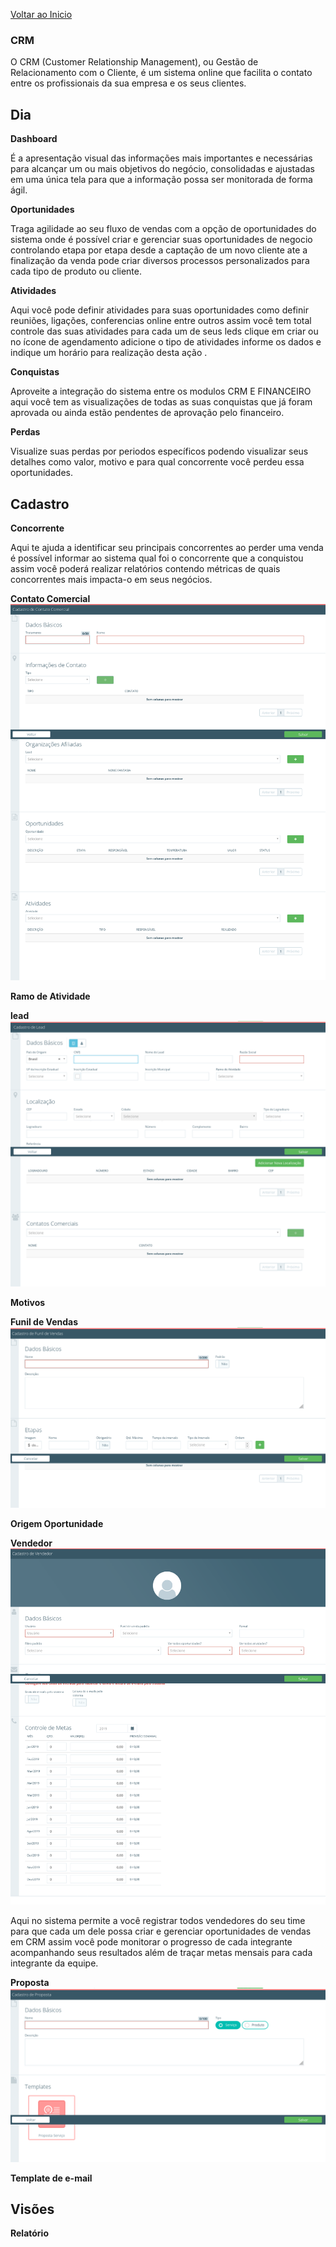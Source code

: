 [Voltar ao Inicio](../../)

 ### CRM
 O CRM (Customer Relationship Management), ou Gestão de Relacionamento com o Cliente, é um sistema online que facilita o contato entre os profissionais da sua empresa e os seus clientes.

## Dia    
**Dashboard**

É a apresentação visual das informações mais importantes e necessárias para alcançar um ou mais objetivos do negócio, consolidadas e ajustadas em uma única tela para que a informação possa ser monitorada de forma ágil.

**Oportunidades**

Traga agilidade ao seu fluxo de vendas com a opção de oportunidades do sistema onde é possível criar e gerenciar suas oportunidades de negocio controlando etapa por etapa desde a captação de um novo cliente ate a finalização da venda pode criar diversos processos personalizados para cada tipo de produto ou cliente.  

**Atividades**

Aqui você pode definir atividades para suas oportunidades como definir reuniões, ligações, conferencias online entre outros assim você tem total controle das suas atividades para cada um de seus leds clique em criar ou no ícone de agendamento adicione o tipo de atividades informe os dados e indique um horário para realização desta ação .

**Conquistas**

Aproveite a integração do sistema entre os modulos CRM E FINANCEIRO aqui você tem as visualizações de todas as suas conquistas que já foram aprovada ou ainda estão pendentes de aprovação pelo financeiro.   

**Perdas**

Visualize suas perdas por periodos específicos podendo visualizar seus detalhes como valor, motivo e para qual concorrente você perdeu essa oportunidades.

## Cadastro
**Concorrente**

Aqui te ajuda a identificar seu principais concorrentes ao perder uma venda é possível informar ao sistema qual foi o concorrente que a conquistou assim você poderá realizar relatórios contendo métricas de quais concorrentes mais impacta-o em seus negócios.

**Contato Comercial**
![Cadastro](../prints/CRM/CADASTRO/CONTATOIMAGEM.png)



**Ramo de Atividade**

**lead**
![Cadastro](../prints/CRM/CADASTRO/CADASTROLED.png)


**Motivos**

**Funil de Vendas**
![Cadastro](../prints/CRM/CADASTRO/funildevendas.png)


**Origem Oportunidade**

**Vendedor**
![Cadastro](../prints/CRM/CADASTRO/cadastrovendedor.png)

Aqui no sistema permite a você registrar todos vendedores do seu time para que cada um dele possa criar e gerenciar oportunidades de vendas em CRM assim você pode monitorar o progresso de cada integrante acompanhando seus resultados além de traçar metas mensais para cada integrante da equipe.

**Proposta**
![Cadastro](../prints/CRM/CADASTRO/proposta.png)

**Template de e-mail**

## Visões    
**Relatório**
